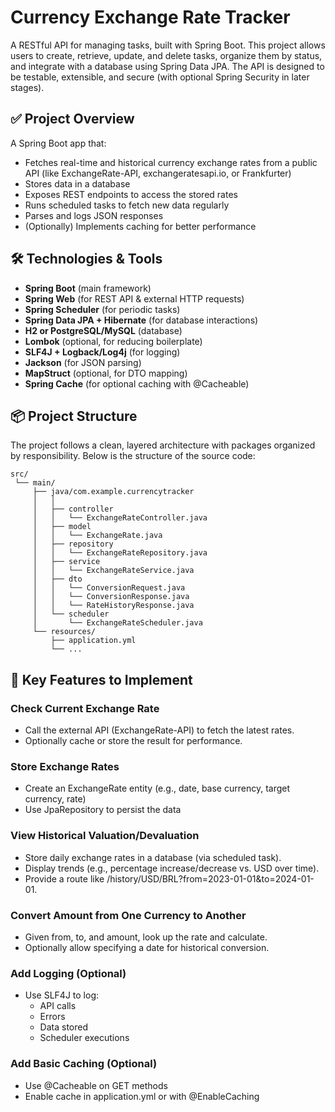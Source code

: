 # Currency Exchange Rate Tracker

A RESTful API for managing tasks, built with Spring Boot. This project allows users to create, retrieve, update, and delete tasks, organize them by status, and integrate with a database using Spring Data JPA. The API is designed to be testable, extensible, and secure (with optional Spring Security in later stages).

## ✅ Project Overview

A Spring Boot app that:
- Fetches real-time and historical currency exchange rates from a public API (like ExchangeRate-API, exchangeratesapi.io, or Frankfurter)
- Stores data in a database
- Exposes REST endpoints to access the stored rates
- Runs scheduled tasks to fetch new data regularly
- Parses and logs JSON responses
- (Optionally) Implements caching for better performance

## 🛠️ Technologies & Tools

- **Spring Boot** (main framework)
- **Spring Web** (for REST API & external HTTP requests)
- **Spring Scheduler** (for periodic tasks)
- **Spring Data JPA + Hibernate** (for database interactions)
- **H2 or PostgreSQL/MySQL** (database)
- **Lombok** (optional, for reducing boilerplate)
- **SLF4J + Logback/Log4j** (for logging)
- **Jackson** (for JSON parsing)
- **MapStruct** (optional, for DTO mapping)
- **Spring Cache** (for optional caching with @Cacheable)

## 📦 Project Structure

The project follows a clean, layered architecture with packages organized by responsibility. Below is the structure of the source code:

```
src/
 └── main/
     ├── java/com.example.currencytracker
     │   │
     │   ├── controller
     │   │   └── ExchangeRateController.java
     │   ├── model
     │   │   └── ExchangeRate.java
     │   ├── repository
     │   │   └── ExchangeRateRepository.java
     │   ├── service
     │   │   └── ExchangeRateService.java
     │   ├── dto
     │   │   └── ConversionRequest.java
     │   │   └── ConversionResponse.java
     │   │   └── RateHistoryResponse.java
     │   └── scheduler
     │       └── ExchangeRateScheduler.java
     └── resources/
         ├── application.yml
         └── ...
```
## 📌 Key Features to Implement
### Check Current Exchange Rate
- Call the external API (ExchangeRate-API) to fetch the latest rates.
- Optionally cache or store the result for performance.

### Store Exchange Rates
- Create an ExchangeRate entity (e.g., date, base currency, target currency, rate)
- Use JpaRepository to persist the data

### View Historical Valuation/Devaluation
- Store daily exchange rates in a database (via scheduled task).
- Display trends (e.g., percentage increase/decrease vs. USD over time).
- Provide a route like /history/USD/BRL?from=2023-01-01&to=2024-01-01.

### Convert Amount from One Currency to Another
- Given from, to, and amount, look up the rate and calculate.
- Optionally allow specifying a date for historical conversion.


### Add Logging (Optional)
- Use SLF4J to log:
    - API calls
    - Errors
    - Data stored
    - Scheduler executions

### Add Basic Caching (Optional)
- Use @Cacheable on GET methods
- Enable cache in application.yml or with @EnableCaching